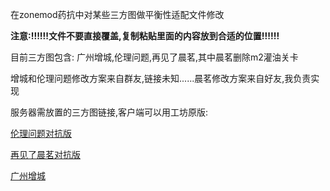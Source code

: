 在zonemod药抗中对某些三方图做平衡性适配文件修改

**注意:!!!!!!文件不要直接覆盖,复制粘贴里面的内容放到合适的位置!!!!!!**

目前三方图包含: 广州增城,伦理问题,再见了晨茗,其中晨茗删除m2灌油关卡

增城和伦理问题修改方案来自群友,链接未知......晨茗修改方案来自好友,我负责实现

服务器需放置的三方图链接,客户端可以用工坊原版:

[伦理问题对抗版](https://cloud.06dn.com/s/pw0ycg)

[再见了晨茗对抗版](https://cloud.06dn.com/s/BY8DTw)

[广州增城](https://steamcommunity.com/sharedfiles/filedetails/?id=2396847377)
